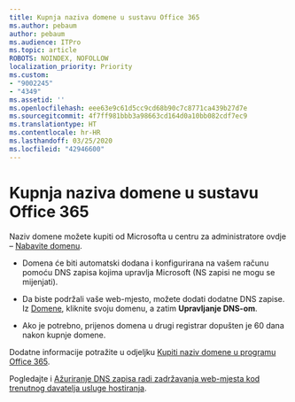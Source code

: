 ```yaml
---
title: Kupnja naziva domene u sustavu Office 365
ms.author: pebaum
author: pebaum
ms.audience: ITPro
ms.topic: article
ROBOTS: NOINDEX, NOFOLLOW
localization_priority: Priority
ms.custom:
- "9002245"
- "4349"
ms.assetid: ''
ms.openlocfilehash: eee63e9c61d5cc9cd68b90c7c8771ca439b27d7e
ms.sourcegitcommit: 4f7ff981bbb3a98663cd164d0a10bb082cdf7ec9
ms.translationtype: HT
ms.contentlocale: hr-HR
ms.lasthandoff: 03/25/2020
ms.locfileid: "42946600"
---
```

# <a name="buy-a-domain-name-in-office-365"></a>Kupnja naziva domene u sustavu Office 365

Naziv domene možete kupiti od Microsofta u centru za administratore ovdje – [Nabavite domenu](https://admin.microsoft.com/Domains/Buy).

- Domena će biti automatski dodana i konfigurirana na vašem računu pomoću DNS zapisa kojima upravlja Microsoft (NS zapisi ne mogu se mijenjati).

- Da biste podržali vaše web-mjesto, možete dodati dodatne DNS zapise.  Iz [Domene](https://admin.microsoft.com/AdminPortal/Home#/Domains), kliknite svoju domenu, a zatim **Upravljanje DNS-om**.

- Ako je potrebno, prijenos domena u drugi registrar dopušten je 60 dana nakon kupnje domene.

Dodatne informacije potražite u odjeljku [ Kupiti naziv domene u programu Office 365](https://docs.microsoft.com/microsoft-365/admin/get-help-with-domains/buy-a-domain-name?view=o365-worldwide).

Pogledajte i [Ažuriranje DNS zapisa radi zadržavanja web-mjesta kod trenutnog davatelja usluge hostiranja](https://docs.microsoft.com/alchemyinsights/update-dns-records-to-keep-your-website-with-your-current-hosting-provider-0).
